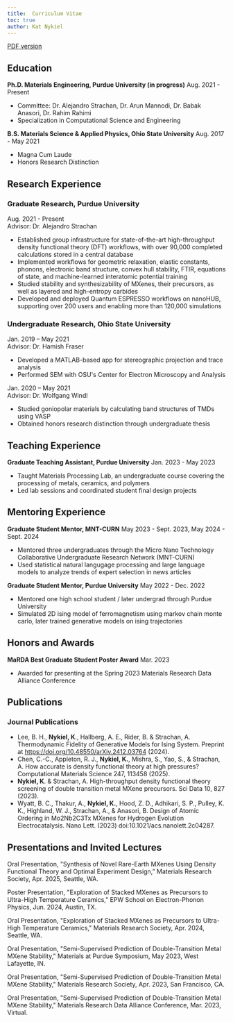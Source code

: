 ```yaml
---
title:  Curriculum Vitae
toc: true
author: Kat Nykiel
---
```


[PDF version](cv.pdf)

## Education

**Ph.D. Materials Engineering, Purdue University (in progress)**
Aug. 2021 - Present

- Committee: Dr. Alejandro Strachan, Dr. Arun Mannodi, Dr. Babak Anasori, Dr. Rahim Rahimi
- Specialization in Computational Science and Engineering

**B.S. Materials Science & Applied Physics, Ohio State University**
Aug. 2017 - May 2021

- Magna Cum Laude  
- Honors Research Distinction

## Research Experience

### Graduate Research, Purdue University  

Aug. 2021 - Present  
Advisor: Dr. Alejandro Strachan

- Established group infrastructure for state-of-the-art high-throughput density functional theory (DFT) workflows, with over 90,000 completed calculations stored in a central database
- Implemented workflows for geometric relaxation, elastic constants, phonons, electronic band structure, convex hull stability, FTIR, equations of state, and machine-learned interatomic potential training
- Studied stability and synthesizability of MXenes, their precursors, as well as layered and high-entropy carbides
- Developed and deployed Quantum ESPRESSO workflows on nanoHUB, supporting over 200 users and enabling more than 120,000 simulations

### Undergraduate Research, Ohio State University 

Jan. 2019 – May 2021  
Advisor: Dr. Hamish Fraser

- Developed a MATLAB-based app for stereographic projection and trace analysis
- Performed SEM with OSU's Center for Electron Microscopy and Analysis

Jan. 2020 – May 2021  
Advisor: Dr. Wolfgang Windl

- Studied goniopolar materials by calculating band structures of TMDs using VASP  
- Obtained honors research distinction through undergraduate thesis

## Teaching Experience

**Graduate Teaching Assistant, Purdue University**
Jan. 2023 - May 2023  

- Taught Materials Processing Lab, an undergraduate course covering the processing of metals, ceramics, and polymers  
- Led lab sessions and coordinated student final design projects

## Mentoring Experience

**Graduate Student Mentor, MNT-CURN**
May 2023 - Sept. 2023, May 2024 - Sept. 2024

- Mentored three undergraduates through the Micro Nano Technology Collaborative Undergraduate Research Network (MNT-CURN)
- Used statistical natural langugage processing and large language models to analyze trends of expert selection in news articles

**Graduate Student Mentor, Purdue University**
May 2022 - Dec. 2022

- Mentored one high school student / later undergrad through Purdue University
- Simulated 2D ising model of ferromagnetism using markov chain monte carlo, later trained generative models on ising trajectories

## Honors and Awards

**MaRDA Best Graduate Student Poster Award**
Mar. 2023

- Awarded for presenting at the Spring 2023 Materials Research Data Alliance Conference

## Publications

### Journal Publications

- Lee, B. H., **Nykiel, K**., Hallberg, A. E., Rider, B. & Strachan, A. Thermodynamic Fidelity of Generative Models for Ising System. Preprint at https://doi.org/10.48550/arXiv.2412.03764 (2024).
- Chen, C.-C., Appleton, R. J., **Nykiel, K.**, Mishra, S., Yao, S., & Strachan, A. How accurate is density functional theory at high pressures? Computational Materials Science 247, 113458 (2025).
- **Nykiel, K**. & Strachan, A. High-throughput density functional theory screening of double transition metal MXene precursors. Sci Data 10, 827 (2023).
- Wyatt, B. C., Thakur, A., **Nykiel, K.**, Hood, Z. D., Adhikari, S. P., Pulley, K. K., Highland, W. J., Strachan, A., & Anasori, B. Design of Atomic Ordering in Mo2Nb2C3Tx MXenes for Hydrogen Evolution Electrocatalysis. Nano Lett. (2023) doi:10.1021/acs.nanolett.2c04287.

## Presentations and Invited Lectures

Oral Presentation, "Synthesis of Novel Rare-Earth MXenes Using Density Functional Theory and Optimal Experiment Design,” Materials Research Society, Apr. 2025, Seattle, WA.

Poster Presentation, "Exploration of Stacked MXenes as Precursors to Ultra-High Temperature Ceramics," EPW School on Electron-Phonon Physics, Jun. 2024, Austin, TX.

Oral Presentation, "Exploration of Stacked MXenes as Precursors to Ultra-High Temperature Ceramics," Materials Research Society, Apr. 2024, Seattle, WA.

Oral Presentation, "Semi-Supervised Prediction of Double-Transition Metal MXene Stability," Materials at Purdue Symposium, May 2023, West Lafayette, IN.

Oral Presentation, "Semi-Supervised Prediction of Double-Transition Metal MXene Stability," Materials Research Society, Apr. 2023, San Francisco, CA.

Oral Presentation, "Semi-Supervised Prediction of Double-Transition Metal MXene Stability," Materials Research Data Alliance Conference, Mar. 2023, Virtual.